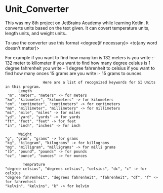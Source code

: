 # Unit_Converter
This was my 8th project on JetBrains Academy while learning Kotlin. It converts units based on the text given. It can covert temperature units, length units, and weight units.. 

To use the converter use this format
<value> <degree(if necessary)> <SI Unit> <to(any word doesn't matter)> <Result SI Unti>

For example if you want to find how many km is 132 meters is you write :- 132 meter to killometer
            if you want to find how many degree celsius is 1 degree fahrenheit you write - 1 degree fahrenheit to celsius
            if you want to find how many onces 15 grams are you write :- 15 grams to ounces
                     
                     Here are a list of recognized keywords for SI Units in this program.
          Length           
     "m", "meter", "meters" -> for meters 
    "km", "kilometer", "kilometers" -> for kilometers 
    "cm", "centimeter", "centimeters" -> for centimeters 
    "mm", "millimeter", "millimeters" -> for millimeters 
    "mi", "mile", "miles" -> for miles 
    "yd", "yard", "yards" -> for yards
    "ft", "foot", "feet" -> for feet 
    "in", "inch", "inches" -> for inch
    
          Weight
    "g", "gram", "grams" -> for grams
    "kg", "kilogram", "kilograms" -> for killograms
    "mg", "milligram", "milligrams" -> for milli grams
    "lb", "pound", "pounds" -> for pounds
    "oz", "ounce", "ounces" -> for ounces
    
            Temprature
    "degree celsius", "degrees celsius", "celsius", "dc", "c" -> for celsius
    "degree fahrenheit", "degrees fahrenheit", "fahrenheit", "df", "f" -> for fahrenheit
    "kelvin", "kelvins", "k" -> for kelvin
